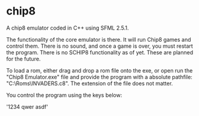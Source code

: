 # chip8
A chip8 emulator coded in C++ using SFML 2.5.1.

The functionality of the core emulator is there. It will run Chip8 games and control them. There is no sound, and once a game is over, you must restart the program. There is no SCHIP8 functionality as of yet. These are planned for the future.

To load a rom, either drag and drop a rom file onto the exe, or open run the "Chip8 Emulator.exe" file and provide the program with
a absolute pathfile: "C:\Roms\INVADERS.c8". The extension of the file does not matter.

You control the program using the keys below:

'1234
 qwer
 asdf'
